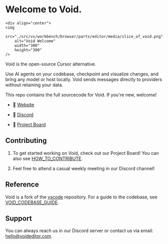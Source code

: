 # Welcome to Void.

	<div align="center">
	<img
		src="./src/vs/workbench/browser/parts/editor/media/slice_of_void.png"
	 	alt="Void Welcome"
		width="300"
	 	height="300"
	/>
</div>

Void is the open-source Cursor alternative.

Use AI agents on your codebase, checkpoint and visualize changes, and bring any model or host locally. Void sends messages directly to providers without retaining your data.

This repo contains the full sourcecode for Void. If you're new, welcome!

- 🧭 [Website](https://voideditor.com)

- 👋 [Discord](https://discord.gg/RSNjgaugJs)

- 🚙 [Project Board](https://github.com/orgs/voideditor/projects/2)


## Contributing

1. To get started working on Void, check out our Project Board! You can also see [HOW_TO_CONTRIBUTE](https://github.com/voideditor/void/blob/main/HOW_TO_CONTRIBUTE.md).

2. Feel free to attend a casual weekly meeting in our Discord channel!


## Reference

Void is a fork of the [vscode](https://github.com/microsoft/vscode) repository. For a guide to the codebase, see [VOID_CODEBASE_GUIDE](https://github.com/voideditor/void/blob/main/VOID_CODEBASE_GUIDE.md).

## Support
You can always reach us in our Discord server or contact us via email: hello@voideditor.com.

